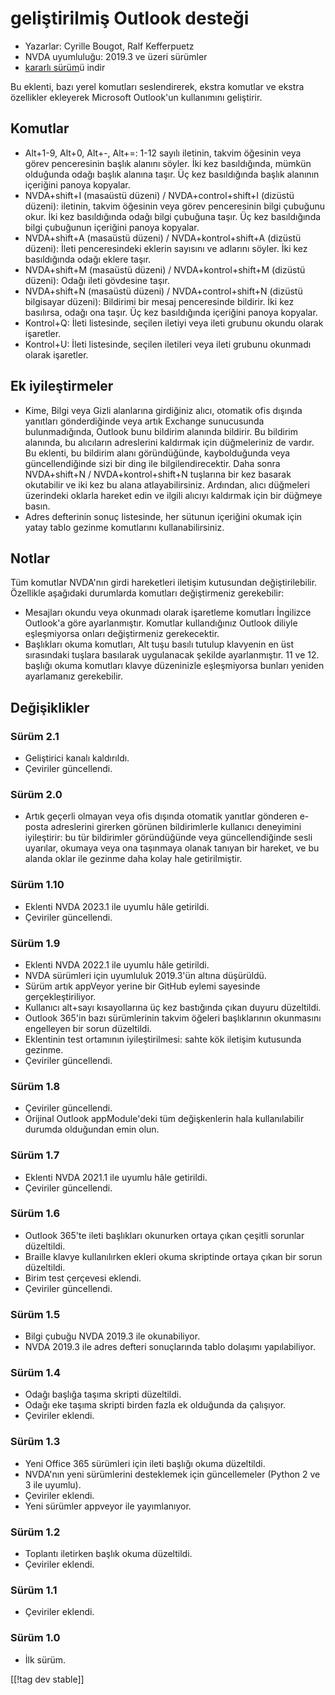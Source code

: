 # geliştirilmiş Outlook desteği #

* Yazarlar: Cyrille Bougot, Ralf Kefferpuetz
* NVDA uyumluluğu: 2019.3 ve üzeri sürümler
* [kararlı sürüm][1]ü indir

Bu eklenti, bazı yerel komutları seslendirerek, ekstra komutlar ve ekstra
özellikler ekleyerek Microsoft Outlook'un kullanımını geliştirir.

## Komutlar

* Alt+1-9, Alt+0, Alt+-, Alt+=: 1-12 sayılı iletinin, takvim öğesinin veya
  görev penceresinin başlık alanını söyler. İki kez basıldığında, mümkün
  olduğunda odağı  başlık alanına taşır. Üç kez basıldığında başlık alanının
  içeriğini panoya kopyalar.
* NVDA+shift+I (masaüstü düzeni) / NVDA+control+shift+I (dizüstü düzeni):
  iletinin, takvim öğesinin veya görev penceresinin bilgi çubuğunu okur. İki
  kez basıldığında odağı bilgi çubuğuna taşır. Üç kez basıldığında bilgi
  çubuğunun içeriğini panoya kopyalar.
* NVDA+shift+A (masaüstü düzeni) / NVDA+kontrol+shift+A (dizüstü düzeni):
  İleti penceresindeki eklerin sayısını ve adlarını söyler. İki kez
  basıldığında odağı eklere taşır.
* NVDA+shift+M (masaüstü düzeni) / NVDA+kontrol+shift+M (dizüstü düzeni):
  Odağı ileti gövdesine taşır.
* NVDA+shift+N (masaüstü düzeni) / NVDA+control+shift+N (dizüstü bilgisayar
  düzeni): Bildirimi bir mesaj penceresinde bildirir. İki kez basılırsa,
  odağı ona taşır. Üç kez basıldığında içeriğini panoya kopyalar.
* Kontrol+Q: İleti listesinde, seçilen iletiyi veya ileti grubunu okundu
  olarak işaretler.
* Kontrol+U: İleti listesinde, seçilen iletileri veya ileti grubunu okunmadı
  olarak işaretler.

## Ek iyileştirmeler

* Kime, Bilgi veya Gizli alanlarına girdiğiniz alıcı, otomatik ofis dışında
  yanıtları gönderdiğinde veya artık Exchange sunucusunda bulunmadığında,
  Outlook bunu bildirim alanında bildirir. Bu bildirim alanında, bu
  alıcıların adreslerini kaldırmak için düğmeleriniz de vardır. Bu eklenti,
  bu bildirim alanı göründüğünde, kaybolduğunda veya güncellendiğinde sizi
  bir ding ile bilgilendirecektir. Daha sonra NVDA+shift+N /
  NVDA+kontrol+shift+N tuşlarına bir kez basarak okutabilir ve iki kez bu
  alana atlayabilirsiniz. Ardından, alıcı düğmeleri üzerindeki oklarla
  hareket edin ve ilgili alıcıyı kaldırmak için bir düğmeye basın.
* Adres defterinin sonuç listesinde, her sütunun içeriğini okumak için yatay
  tablo gezinme komutlarını kullanabilirsiniz.
  
## Notlar

Tüm komutlar NVDA'nın girdi hareketleri iletişim kutusundan
değiştirilebilir. Özellikle aşağıdaki durumlarda komutları değiştirmeniz
gerekebilir:

* Mesajları okundu veya okunmadı olarak işaretleme komutları İngilizce
  Outlook'a göre ayarlanmıştır. Komutlar kullandığınız Outlook diliyle
  eşleşmiyorsa onları değiştirmeniz gerekecektir.
* Başlıkları okuma komutları, Alt tuşu basılı tutulup klavyenin en üst
  sırasındaki tuşlara basılarak uygulanacak şekilde ayarlanmıştır. 11 ve
  12. başlığı okuma komutları klavye düzeninizle eşleşmiyorsa bunları
  yeniden ayarlamanız gerekebilir.

## Değişiklikler

### Sürüm 2.1

* Geliştirici kanalı kaldırıldı.
* Çeviriler güncellendi.

### Sürüm 2.0

* Artık geçerli olmayan veya ofis dışında otomatik yanıtlar gönderen e-posta
  adreslerini girerken görünen bildirimlerle kullanıcı deneyimini
  iyileştirir: bu tür bildirimler göründüğünde veya güncellendiğinde sesli
  uyarılar, okumaya veya ona taşınmaya olanak tanıyan bir hareket, ve bu
  alanda oklar ile gezinme daha kolay hale getirilmiştir.

### Sürüm 1.10

* Eklenti NVDA 2023.1 ile uyumlu hâle getirildi.
* Çeviriler güncellendi.

### Sürüm 1.9

* Eklenti NVDA 2022.1 ile uyumlu hâle getirildi.
* NVDA sürümleri için uyumluluk 2019.3'ün altına düşürüldü.
* Sürüm artık appVeyor yerine bir GitHub eylemi sayesinde
  gerçekleştiriliyor.
* Kullanıcı alt+sayı kısayollarına üç kez bastığında çıkan duyuru
  düzeltildi.
* Outlook 365'in bazı sürümlerinin takvim öğeleri başlıklarının okunmasını
  engelleyen bir sorun düzeltildi.
* Eklentinin test ortamının iyileştirilmesi: sahte kök iletişim kutusunda
  gezinme.
* Çeviriler güncellendi.

### Sürüm 1.8

* Çeviriler güncellendi.
* Orijinal Outlook appModule'deki tüm değişkenlerin hala kullanılabilir
  durumda olduğundan emin olun.

### Sürüm 1.7

* Eklenti NVDA 2021.1 ile uyumlu hâle getirildi.
* Çeviriler güncellendi.

### Sürüm 1.6

* Outlook 365'te ileti başlıkları okunurken ortaya çıkan çeşitli sorunlar
  düzeltildi.
* Braille klavye kullanılırken ekleri okuma skriptinde ortaya çıkan bir
  sorun düzeltildi.
* Birim test çerçevesi eklendi.
* Çeviriler güncellendi.

### Sürüm 1.5

* Bilgi çubuğu NVDA 2019.3 ile okunabiliyor.
* NVDA 2019.3 ile adres defteri sonuçlarında tablo dolaşımı yapılabiliyor.

### Sürüm 1.4

* Odağı başlığa taşıma skripti düzeltildi.
* Odağı eke taşıma skripti birden fazla ek olduğunda da çalışıyor.
* Çeviriler eklendi.

### Sürüm 1.3

* Yeni Office 365 sürümleri için ileti başlığı okuma düzeltildi.
* NVDA'nın yeni sürümlerini desteklemek için güncellemeler (Python 2 ve 3
  ile uyumlu).
* Çeviriler eklendi.
* Yeni sürümler appveyor ile yayımlanıyor.

### Sürüm 1.2

* Toplantı iletirken başlık okuma düzeltildi.
* Çeviriler eklendi.

### Sürüm 1.1

* Çeviriler eklendi.

### Sürüm 1.0

* İlk sürüm.

[[!tag dev stable]]

[1]: https://www.nvaccess.org/addonStore/legacy?file=outlookextended
